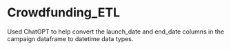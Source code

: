 # Crowdfunding_ETL
Used ChatGPT to help convert the launch_date and end_date columns in the campaign dataframe to datetime data types. 
